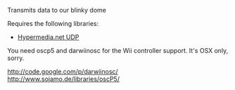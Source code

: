 Transmits data to our blinky dome

Requires the following libraries:

* [Hypermedia.net UDP](http://ubaa.net/shared/processing/udp/)


You need oscp5 and darwiinosc for the Wii controller support.  It's OSX only, sorry.

http://code.google.com/p/darwiinosc/
http://www.sojamo.de/libraries/oscP5/


